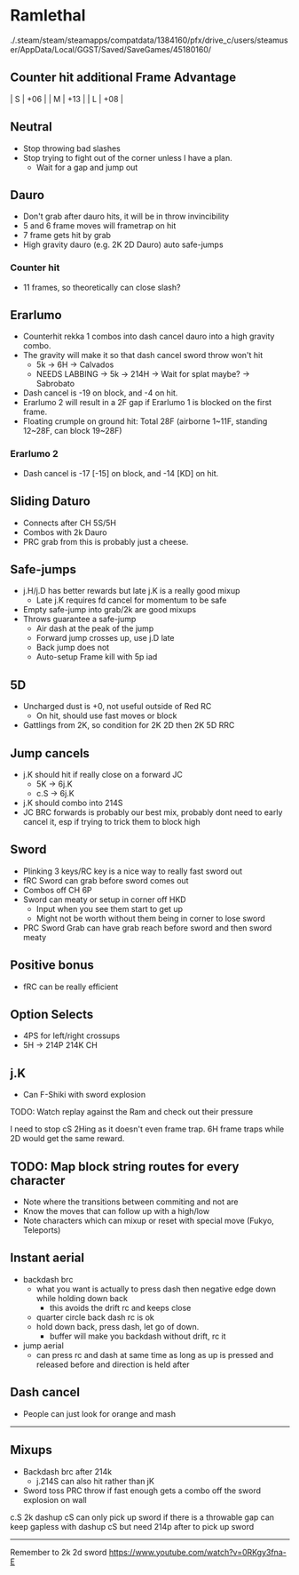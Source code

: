 # Ramlethal

./.steam/steam/steamapps/compatdata/1384160/pfx/drive_c/users/steamuser/AppData/Local/GGST/Saved/SaveGames/45180160/

## Counter hit additional Frame Advantage

| S | +06 |
| M | +13 |
| L | +08 |

## Neutral

- Stop throwing bad slashes
- Stop trying to fight out of the corner unless I have a plan.
  - Wait for a gap and jump out

## Dauro

- Don't grab after dauro hits, it will be in throw invincibility
- 5 and 6 frame moves will frametrap on hit
- 7 frame gets hit by grab
- High gravity dauro (e.g. 2K 2D Dauro) auto safe-jumps

### Counter hit

- 11 frames, so theoretically can close slash?

## Erarlumo

- Counterhit rekka 1 combos into dash cancel dauro into a high gravity combo.
- The gravity will make it so that dash cancel sword throw won't hit
  - 5k -> 6H -> Calvados
  - NEEDS LABBING -> 5k -> 214H -> Wait for splat maybe? -> Sabrobato
- Dash cancel is -19 on block, and -4 on hit.
- Erarlumo 2 will result in a 2F gap if Erarlumo 1 is blocked on the first frame.
- Floating crumple on ground hit: Total 28F (airborne 1~11F, standing 12~28F, can block 19~28F)

### Erarlumo 2

- Dash cancel is -17 [-15] on block, and -14 [KD] on hit.

## Sliding Daturo

- Connects after CH 5S/5H
- Combos with 2k Dauro
- PRC grab from this is probably just a cheese.

## Safe-jumps

- j.H/j.D has better rewards but late j.K is a really good mixup
  - Late j.K requires fd cancel for momentum to be safe
- Empty safe-jump into grab/2k are good mixups
- Throws guarantee a safe-jump
  - Air dash at the peak of the jump
  - Forward jump crosses up, use j.D late
  - Back jump does not
  - Auto-setup Frame kill with 5p iad

## 5D

- Uncharged dust is +0, not useful outside of Red RC
  - On hit, should use fast moves or block
- Gattlings from 2K, so condition for 2K 2D then 2K 5D RRC

## Jump cancels

- j.K should hit if really close on a forward JC
  - 5K -> 6j.K
  - c.S -> 6j.K
- j.K should combo into 214S
- JC BRC forwards is probably our best mix, probably dont need to early cancel it, esp if trying to trick them to block high

## Sword

- Plinking 3 keys/RC key is a nice way to really fast sword out
- fRC Sword can grab before sword comes out
- Combos off CH 6P
- Sword can meaty or setup in corner off HKD
  - Input when you see them start to get up
  - Might not be worth without them being in corner to lose sword
- PRC Sword Grab can have grab reach before sword and then sword meaty

## Positive bonus

- fRC can be really efficient

## Option Selects

- 4PS for left/right crossups
- 5H -> 214P 214K CH

## j.K

- Can F-Shiki with sword explosion

TODO: Watch replay against the Ram and check out their pressure

I need to stop cS 2Hing as it doesn't even frame trap.
6H frame traps while 2D would get the same reward.

## TODO: Map block string routes for every character

- Note where the transitions between commiting and not are
- Know the moves that can follow up with a high/low
- Note characters which can mixup or reset with special move (Fukyo, Teleports)

## Instant aerial

- backdash brc
  - what you want is actually to press dash then negative edge down while holding down back
    - this avoids the drift rc and keeps close
  - quarter circle back dash rc is ok
  - hold down back, press dash, let go of down.
    - buffer will make you backdash without drift, rc it
- jump aerial
  - can press rc and dash at same time as long as up is pressed and released before and direction is held after

## Dash cancel

- People can just look for orange and mash

---

## Mixups

- Backdash brc after 214k
  - j.214S can also hit rather than jK
- Sword toss PRC throw if fast enough gets a combo off the sword explosion on wall

c.S 2k dashup cS can only pick up sword if there is a throwable gap
can keep gapless with dashup cS but need 214p after to pick up sword

---

Remember to 2k 2d sword
https://www.youtube.com/watch?v=0RKgy3fna-E
